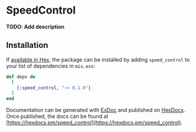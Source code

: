 # SpeedControl

**TODO: Add description**

## Installation

If [available in Hex](https://hex.pm/docs/publish), the package can be installed
by adding `speed_control` to your list of dependencies in `mix.exs`:

```elixir
def deps do
  [
    {:speed_control, "~> 0.1.0"}
  ]
end
```

Documentation can be generated with [ExDoc](https://github.com/elixir-lang/ex_doc)
and published on [HexDocs](https://hexdocs.pm). Once published, the docs can
be found at [https://hexdocs.pm/speed_control](https://hexdocs.pm/speed_control).

